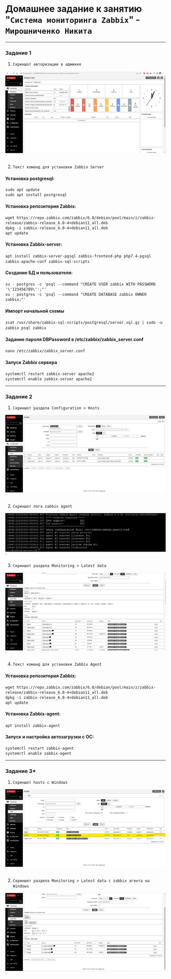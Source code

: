 # Домашнее задание к занятию "`Система мониторинга Zabbix`" - `Мирошниченко Никита`

---


### Задание 1

1. `Cкриншот авторизации в админке`

![Скриншот авторизации](https://github.com/Tourker/Git_HW/blob/main/img/Zabbix_hw2_1.jpg)`

2. `Текст команд для установки Zabbix Server`

#### Установка postgresql:
```
sudo apt update
sudo apt install postgresql
```

#### Установка репозитория Zabbix:
```
wget https://repo.zabbix.com/zabbix/6.0/debian/pool/main/z/zabbix-release/zabbix-release_6.0-4+debian11_all.deb
dpkg -i zabbix-release_6.0-4+debian11_all.deb
apt update
```

#### Установка Zabbix-server: 
`apt install zabbix-server-pgsql zabbix-frontend-php php7.4-pgsql zabbix-apache-conf zabbix-sql-scripts`

#### Создание БД и пользователя:
```
su - postgres -c 'psql --command "CREATE USER zabbix WITH PASSWORD '\'123456789\'';"'
su - postgres -c 'psql --command "CREATE DATABASE zabbix OWNER zabbix;"'
```

#### Импорт начальной схемы
`zcat /usr/share/zabbix-sql-scripts/postgresql/server.sql.gz | sudo -u zabbix psql zabbix`

#### Задание пароля DBPassword в /etc/zabbix/zabbix_server.conf
`nano /etc/zabbix/zabbix_server.conf`

#### Запуск Zabbix сервера
```
systemctl restart zabbix-server apache2
systemctl enable zabbix-server apache2
```


---

### Задание 2

1. `Скриншот раздела Configuration > Hosts`

![Скриншот раздела Configuration > Hosts](https://github.com/Tourker/Git_HW/blob/main/img/config_hosts.jpg)`

2. `Скриншот лога zabbix agent`

![Скриншот лога zabbix agent](https://github.com/Tourker/Git_HW/blob/main/img/Zabbix_agent_service.jpg)`

3. `Скриншот раздела Monitoring > Latest data`

![Скриншот раздела Monitoring > Latest data](https://github.com/Tourker/Git_HW/blob/main/img/latest_data.jpg)`

4. `Текст команд для установки Zabbix Agent`

#### Установка репозитория Zabbix:

```
wget https://repo.zabbix.com/zabbix/6.0/debian/pool/main/z/zabbix-release/zabbix-release_6.0-4+debian11_all.deb
dpkg -i zabbix-release_6.0-4+debian11_all.deb
apt update
```

#### Установка Zabbix-agent:

`apt install zabbix-agent`

#### Запуск и настройка автозагрузки с ОС:

```
systemctl restart zabbix-agent
systemctl enable zabbix-agent
```

---

### Задание 3*
1. `Скриншот hosts с Windows`

![Скриншот раздела Monitoring > Latest data](https://github.com/Tourker/Git_HW/blob/main/img/host_windows.jpg)`

2. `Скриншот раздела Monitoring > Latest data с zabbix агента на Windows`

![Скриншот раздела Monitoring > Latest data](https://github.com/Tourker/Git_HW/blob/main/img/latest_data_windows.jpg)`
